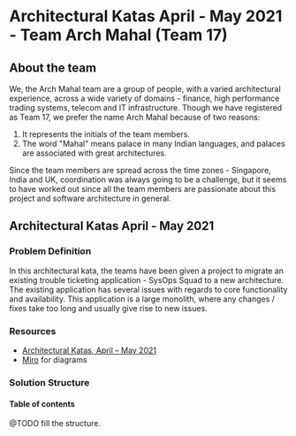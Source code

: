 # Architectural Katas April - May 2021 - Team Arch Mahal (Team 17)

## About the team
We, the Arch Mahal team are a group of people, with a varied architectural experience, across a wide variety of domains - finance, high performance trading systems, telecom and IT infrastructure. Though we have registered as Team 17, we prefer the name Arch Mahal because of two reasons: 
1. It represents the initials of the team members.
2. The word "Mahal" means palace in many Indian languages, and palaces are associated with great architectures.

Since the team members are spread across the time zones - Singapore, India and UK, coordination was always going to be a challenge, but it seems to have worked out since all the team members are passionate about this project and software architecture in general.

## Architectural Katas April - May 2021 

### Problem Definition
In this architectural kata, the teams have been given a project to migrate an existing trouble ticketing application - SysOps Squad to a new architecture. The existing application has several issues with regards to core functionality and availability. This application is a large monolith, where any changes / fixes take too long and usually give rise to new issues.

### Resources
- [Architectural Katas, April – May 2021](https://learning.oreilly.com/videos/architectural-katas-april/0636920557906)
- [Miro](https://miro.com/app/board/) for diagrams

### Solution Structure
#### Table of contents
@TODO fill the structure.
